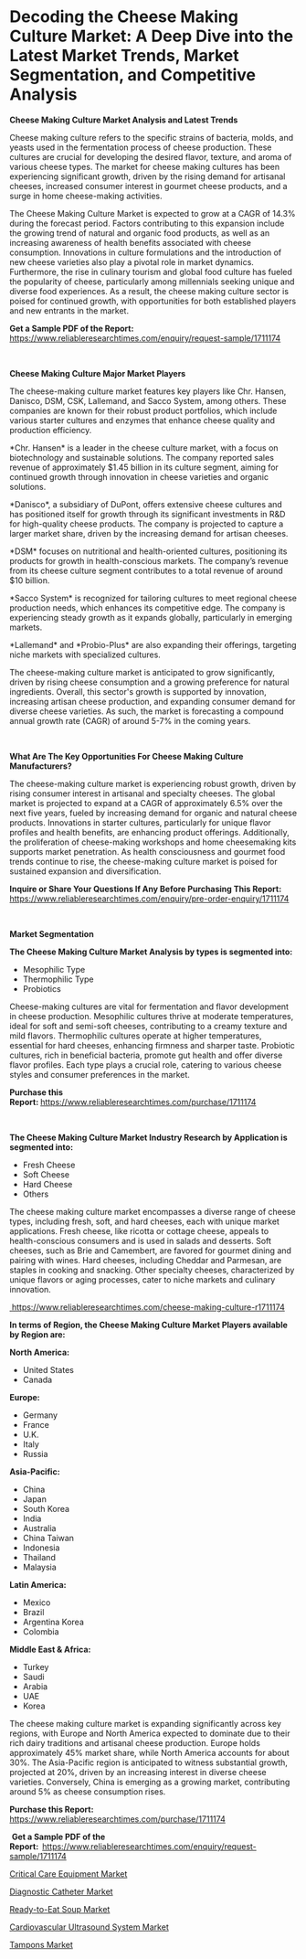<p><h1>Decoding the Cheese Making Culture Market: A Deep Dive into the Latest Market Trends, Market Segmentation, and Competitive Analysis</h1></p><p><strong>Cheese Making Culture Market Analysis and Latest Trends</strong></p>
<p><p>Cheese making culture refers to the specific strains of bacteria, molds, and yeasts used in the fermentation process of cheese production. These cultures are crucial for developing the desired flavor, texture, and aroma of various cheese types. The market for cheese making cultures has been experiencing significant growth, driven by the rising demand for artisanal cheeses, increased consumer interest in gourmet cheese products, and a surge in home cheese-making activities.</p><p>The Cheese Making Culture Market is expected to grow at a CAGR of 14.3% during the forecast period. Factors contributing to this expansion include the growing trend of natural and organic food products, as well as an increasing awareness of health benefits associated with cheese consumption. Innovations in culture formulations and the introduction of new cheese varieties also play a pivotal role in market dynamics. Furthermore, the rise in culinary tourism and global food culture has fueled the popularity of cheese, particularly among millennials seeking unique and diverse food experiences. As a result, the cheese making culture sector is poised for continued growth, with opportunities for both established players and new entrants in the market.</p></p>
<p><strong>Get a Sample PDF of the Report:&nbsp;</strong> <a href="https://www.reliableresearchtimes.com/enquiry/request-sample/1711174?utm_campaign=2641&utm_medium=2&utm_source=Github&utm_content=ia&utm_term=07042025&utm_id=cheese-making-culture">https://www.reliableresearchtimes.com/enquiry/request-sample/1711174</a></p>
<p>&nbsp;</p>
<p><strong>Cheese Making Culture Major Market Players</strong></p>
<p><p>The cheese-making culture market features key players like Chr. Hansen, Danisco, DSM, CSK, Lallemand, and Sacco System, among others. These companies are known for their robust product portfolios, which include various starter cultures and enzymes that enhance cheese quality and production efficiency.</p><p>*Chr. Hansen* is a leader in the cheese culture market, with a focus on biotechnology and sustainable solutions. The company reported sales revenue of approximately $1.45 billion in its culture segment, aiming for continued growth through innovation in cheese varieties and organic solutions. </p><p>*Danisco*, a subsidiary of DuPont, offers extensive cheese cultures and has positioned itself for growth through its significant investments in R&D for high-quality cheese products. The company is projected to capture a larger market share, driven by the increasing demand for artisan cheeses.</p><p>*DSM* focuses on nutritional and health-oriented cultures, positioning its products for growth in health-conscious markets. The company’s revenue from its cheese culture segment contributes to a total revenue of around $10 billion.</p><p>*Sacco System* is recognized for tailoring cultures to meet regional cheese production needs, which enhances its competitive edge. The company is experiencing steady growth as it expands globally, particularly in emerging markets.</p><p>*Lallemand* and *Probio-Plus* are also expanding their offerings, targeting niche markets with specialized cultures.</p><p>The cheese-making culture market is anticipated to grow significantly, driven by rising cheese consumption and a growing preference for natural ingredients. Overall, this sector's growth is supported by innovation, increasing artisan cheese production, and expanding consumer demand for diverse cheese varieties. As such, the market is forecasting a compound annual growth rate (CAGR) of around 5-7% in the coming years.</p></p>
<p>&nbsp;</p>
<p><strong>What Are The Key Opportunities For Cheese Making Culture Manufacturers?</strong></p>
<p><p>The cheese-making culture market is experiencing robust growth, driven by rising consumer interest in artisanal and specialty cheeses. The global market is projected to expand at a CAGR of approximately 6.5% over the next five years, fueled by increasing demand for organic and natural cheese products. Innovations in starter cultures, particularly for unique flavor profiles and health benefits, are enhancing product offerings. Additionally, the proliferation of cheese-making workshops and home cheesemaking kits supports market penetration. As health consciousness and gourmet food trends continue to rise, the cheese-making culture market is poised for sustained expansion and diversification.</p></p>
<p><strong>Inquire or Share Your Questions If Any Before Purchasing This Report:</strong> <a href="https://www.reliableresearchtimes.com/enquiry/pre-order-enquiry/1711174?utm_campaign=2641&utm_medium=2&utm_source=Github&utm_content=ia&utm_term=07042025&utm_id=cheese-making-culture">https://www.reliableresearchtimes.com/enquiry/pre-order-enquiry/1711174</a></p>
<p>&nbsp;</p>
<p><strong>Market Segmentation</strong></p>
<p><strong>The Cheese Making Culture Market Analysis by types is segmented into:</strong></p>
<p><ul><li>Mesophilic Type</li><li>Thermophilic Type</li><li>Probiotics</li></ul></p>
<p><p>Cheese-making cultures are vital for fermentation and flavor development in cheese production. Mesophilic cultures thrive at moderate temperatures, ideal for soft and semi-soft cheeses, contributing to a creamy texture and mild flavors. Thermophilic cultures operate at higher temperatures, essential for hard cheeses, enhancing firmness and sharper taste. Probiotic cultures, rich in beneficial bacteria, promote gut health and offer diverse flavor profiles. Each type plays a crucial role, catering to various cheese styles and consumer preferences in the market.</p></p>
<p><strong>Purchase this Report:&nbsp;</strong><a href="https://www.reliableresearchtimes.com/purchase/1711174?utm_campaign=2641&utm_medium=2&utm_source=Github&utm_content=ia&utm_term=07042025&utm_id=cheese-making-culture">https://www.reliableresearchtimes.com/purchase/1711174</a></p>
<p>&nbsp;</p>
<p><strong>The Cheese Making Culture Market Industry Research by Application is segmented into:</strong></p>
<p><ul><li>Fresh Cheese</li><li>Soft Cheese</li><li>Hard Cheese</li><li>Others</li></ul></p>
<p><p>The cheese making culture market encompasses a diverse range of cheese types, including fresh, soft, and hard cheeses, each with unique market applications. Fresh cheese, like ricotta or cottage cheese, appeals to health-conscious consumers and is used in salads and desserts. Soft cheeses, such as Brie and Camembert, are favored for gourmet dining and pairing with wines. Hard cheeses, including Cheddar and Parmesan, are staples in cooking and snacking. Other specialty cheeses, characterized by unique flavors or aging processes, cater to niche markets and culinary innovation.</p></p>
<p><a href="https://www.reliableresearchtimes.com/cheese-making-culture-r1711174?utm_campaign=2641&utm_medium=2&utm_source=Github&utm_content=ia&utm_term=07042025&utm_id=cheese-making-culture">&nbsp;https://www.reliableresearchtimes.com/cheese-making-culture-r1711174</a></p>
<p><strong>In terms of Region, the Cheese Making Culture Market Players available by Region are:</strong></p>
<p>
    <p> <strong> North America: </strong>
        <ul>
            <li>United States</li>
            <li>Canada</li>
        </ul>
        </p> 
    <p> <strong> Europe: </strong>
        <ul>
            <li>Germany</li>
            <li>France</li>
            <li>U.K.</li>
            <li>Italy</li>
            <li>Russia</li>
        </ul>
        </p> 
    <p> <strong> Asia-Pacific: </strong>
        <ul>
            <li>China</li>
            <li>Japan</li>
            <li>South Korea</li>
            <li>India</li>
            <li>Australia</li>
            <li>China Taiwan</li>
            <li>Indonesia</li>
            <li>Thailand</li>
            <li>Malaysia</li>
        </ul>
        </p> 
    <p> <strong> Latin America: </strong>
        <ul>
            <li>Mexico</li>
            <li>Brazil</li>
            <li>Argentina Korea</li>
            <li>Colombia</li>
        </ul>
        </p> 
    <p> <strong> Middle East & Africa: </strong>
        <ul>
            <li>Turkey</li>
            <li>Saudi</li>
            <li>Arabia</li>
            <li>UAE</li>
            <li>Korea</li>
        </ul>
    </p>
    </p>
<p><p>The cheese making culture market is expanding significantly across key regions, with Europe and North America expected to dominate due to their rich dairy traditions and artisanal cheese production. Europe holds approximately 45% market share, while North America accounts for about 30%. The Asia-Pacific region is anticipated to witness substantial growth, projected at 20%, driven by an increasing interest in diverse cheese varieties. Conversely, China is emerging as a growing market, contributing around 5% as cheese consumption rises.</p></p>
<p><strong>Purchase this Report: </strong><a href="https://www.reliableresearchtimes.com/purchase/1711174?utm_campaign=2641&utm_medium=2&utm_source=Github&utm_content=ia&utm_term=07042025&utm_id=cheese-making-culture">https://www.reliableresearchtimes.com/purchase/1711174</a></p>
<p>&nbsp;<strong>Get a Sample PDF of the Report:&nbsp;&nbsp;</strong><a href="https://www.reliableresearchtimes.com/enquiry/request-sample/1711174?utm_campaign=2641&utm_medium=2&utm_source=Github&utm_content=ia&utm_term=07042025&utm_id=cheese-making-culture">https://www.reliableresearchtimes.com/enquiry/request-sample/1711174</a></p>
<p><strong></strong></p>
<p><p><a href="https://www.linkedin.com/pulse/experts-forecast-significant-growth-critical-care-equipment-furqe?utm_campaign=2641&utm_medium=2&utm_source=Github&utm_content=ia&utm_term=07042025&utm_id=cheese-making-culture">Critical Care Equipment Market</a></p><p><a href="https://www.linkedin.com/pulse/close-examination-diagnostic-catheter-market-size-scopeprojected-pnuee?utm_campaign=2641&utm_medium=2&utm_source=Github&utm_content=ia&utm_term=07042025&utm_id=cheese-making-culture">Diagnostic Catheter Market</a></p><p><a href="https://github.com/rushanday/Market-Research-Report-List-1/blob/main/ready-to-eat-soup-market.md?utm_campaign=2641&utm_medium=2&utm_source=Github&utm_content=ia&utm_term=07042025&utm_id=cheese-making-culture">Ready-to-Eat Soup Market</a></p><p><a href="https://www.linkedin.com/pulse/cardiovascular-ultrasound-system-momentum-charting-133-cagr-s6zte?utm_campaign=2641&utm_medium=2&utm_source=Github&utm_content=ia&utm_term=07042025&utm_id=cheese-making-culture">Cardiovascular Ultrasound System Market</a></p><p><a href="https://www.linkedin.com/pulse/tampons-market-size-cagr-47-current-development-application-q2qge?utm_campaign=2641&utm_medium=2&utm_source=Github&utm_content=ia&utm_term=07042025&utm_id=cheese-making-culture">Tampons Market</a></p></p>